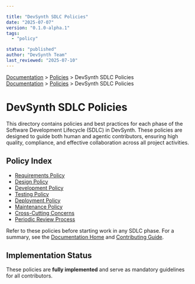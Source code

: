 ```yaml
---

title: "DevSynth SDLC Policies"
date: "2025-07-07"
version: "0.1.0-alpha.1"
tags:
  - "policy"

status: "published"
author: "DevSynth Team"
last_reviewed: "2025-07-10"
---
```

<div class="breadcrumbs">
<a href="../index.md">Documentation</a> &gt; <a href="index.md">Policies</a> &gt; DevSynth SDLC Policies
</div>

<div class="breadcrumbs">
<a href="../index.md">Documentation</a> &gt; <a href="index.md">Policies</a> &gt; DevSynth SDLC Policies
</div>

# DevSynth SDLC Policies

This directory contains policies and best practices for each phase of the Software Development Lifecycle (SDLC) in DevSynth. These policies are designed to guide both human and agentic contributors, ensuring high quality, compliance, and effective collaboration across all project activities.

## Policy Index

- [Requirements Policy](requirements.md)
- [Design Policy](design.md)
- [Development Policy](development.md)
- [Testing Policy](testing.md)
- [Deployment Policy](deployment.md)
- [Maintenance Policy](maintenance.md)
- [Cross-Cutting Concerns](cross_cutting.md)
- [Periodic Review Process](periodic_review.md)


Refer to these policies before starting work in any SDLC phase. For a summary, see the [Documentation Home](../index.md) and [Contributing Guide](../developer_guides/contributing.md).

## Implementation Status
These policies are **fully implemented** and serve as mandatory guidelines for
all contributors.
